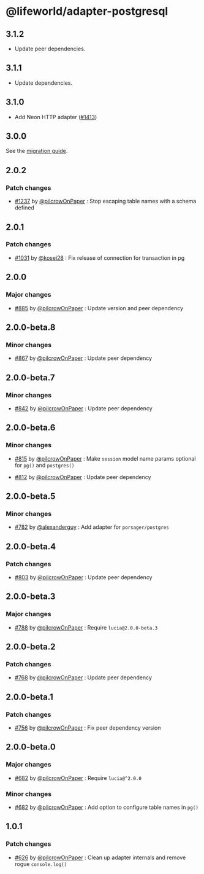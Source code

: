 # @lifeworld/adapter-postgresql

## 3.1.2

-   Update peer dependencies.

## 3.1.1

-   Update dependencies.

## 3.1.0

-   Add Neon HTTP adapter ([#1413](https://github.com/lucia-auth/lucia/pull/1413))

## 3.0.0

See the [migration guide](https://v3.lucia-auth.com/upgrade-v3/postgresql).

## 2.0.2

### Patch changes

-   [#1237](https://github.com/lucia-auth/lucia/pull/1237) by [@pilcrowOnPaper](https://github.com/pilcrowOnPaper) : Stop escaping table names with a schema defined

## 2.0.1

### Patch changes

-   [#1031](https://github.com/1ifeworld/lucia/pull/1031) by [@kosei28](https://github.com/kosei28) : Fix release of connection for transaction in pg

## 2.0.0

### Major changes

-   [#885](https://github.com/1ifeworld/lucia/pull/885) by [@pilcrowOnPaper](https://github.com/pilcrowOnPaper) : Update version and peer dependency

## 2.0.0-beta.8

### Minor changes

-   [#867](https://github.com/1ifeworld/lucia/pull/867) by [@pilcrowOnPaper](https://github.com/pilcrowOnPaper) : Update peer dependency

## 2.0.0-beta.7

### Minor changes

-   [#842](https://github.com/1ifeworld/lucia/pull/842) by [@pilcrowOnPaper](https://github.com/pilcrowOnPaper) : Update peer dependency

## 2.0.0-beta.6

### Minor changes

-   [#815](https://github.com/1ifeworld/lucia/pull/815) by [@pilcrowOnPaper](https://github.com/pilcrowOnPaper) : Make `session` model name params optional for `pg()` and `postgres()`

-   [#812](https://github.com/1ifeworld/lucia/pull/812) by [@pilcrowOnPaper](https://github.com/pilcrowOnPaper) : Update peer dependency

## 2.0.0-beta.5

### Minor changes

-   [#782](https://github.com/1ifeworld/lucia/pull/782) by [@alexanderguy](https://github.com/alexanderguy) : Add adapter for `porsager/postgres`

## 2.0.0-beta.4

### Patch changes

-   [#803](https://github.com/1ifeworld/lucia/pull/803) by [@pilcrowOnPaper](https://github.com/pilcrowOnPaper) : Update peer dependency

## 2.0.0-beta.3

### Major changes

-   [#788](https://github.com/1ifeworld/lucia/pull/790) by [@pilcrowOnPaper](https://github.com/pilcrowOnPaper) : Require `lucia@2.0.0-beta.3`

## 2.0.0-beta.2

### Patch changes

-   [#768](https://github.com/1ifeworld/lucia/pull/768) by [@pilcrowOnPaper](https://github.com/pilcrowOnPaper) : Update peer dependency

## 2.0.0-beta.1

### Patch changes

-   [#756](https://github.com/1ifeworld/lucia/pull/756) by [@pilcrowOnPaper](https://github.com/pilcrowOnPaper) : Fix peer dependency version

## 2.0.0-beta.0

### Major changes

-   [#682](https://github.com/1ifeworld/lucia/pull/682) by [@pilcrowOnPaper](https://github.com/pilcrowOnPaper) : Require `lucia@^2.0.0`

### Minor changes

-   [#682](https://github.com/1ifeworld/lucia/pull/682) by [@pilcrowOnPaper](https://github.com/pilcrowOnPaper) : Add option to configure table names in `pg()`

## 1.0.1

### Patch changes

-   [#626](https://github.com/1ifeworld/lucia/pull/626) by [@pilcrowOnPaper](https://github.com/pilcrowOnPaper) : Clean up adapter internals and remove rogue `console.log()`
